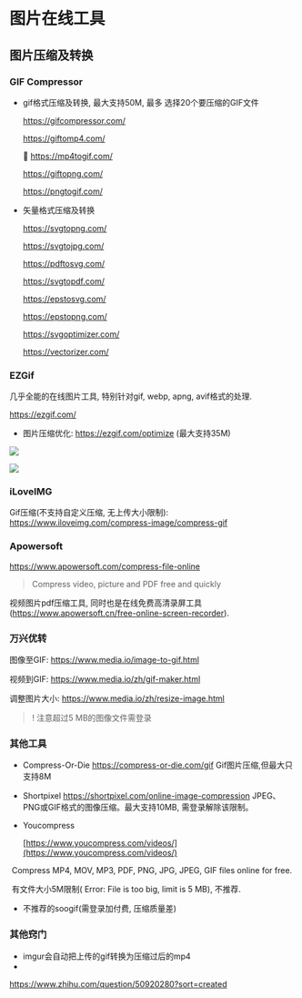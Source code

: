 # 图片在线工具



## 图片压缩及转换

### GIF Compressor

- gif格式压缩及转换, 最大支持50M, 最多 选择20个要压缩的GIF文件

  https://gifcompressor.com/

  https://giftomp4.com/

  🔗 https://mp4togif.com/

  https://giftopng.com/

  https://pngtogif.com/

- 矢量格式压缩及转换

  https://svgtopng.com/
  
  https://svgtojpg.com/
  
  https://pdftosvg.com/
  
  https://svgtopdf.com/
  
  https://epstosvg.com/
  
  https://epstopng.com/
  
  https://svgoptimizer.com/
  
  https://vectorizer.com/

### EZGif

几乎全能的在线图片工具, 特别针对gif, webp, apng, avif格式的处理.

https://ezgif.com/

- 图片压缩优化: https://ezgif.com/optimize (最大支持35M)

![](https://i.loli.net/2021/09/04/k7WftxwnEPs2gZu.png)

![](https://i.loli.net/2021/09/04/tbZzAUw81BQChoW.png)

### iLoveIMG

Gif压缩(不支持自定义压缩, 无上传大小限制): https://www.iloveimg.com/compress-image/compress-gif

### Apowersoft

https://www.apowersoft.com/compress-file-online

> Compress video, picture and PDF free and quickly

视频图片pdf压缩工具, 同时也是在线免费高清录屏工具(https://www.apowersoft.cn/free-online-screen-recorder).

### 万兴优转

图像至GIF: https://www.media.io/image-to-gif.html

视频到GIF: https://www.media.io/zh/gif-maker.html

调整图片大小: https://www.media.io/zh/resize-image.html

>! 注意超过5 MB的图像文件需登录

### 其他工具

- Compress-Or-Die
   https://compress-or-die.com/gif
   Gif图片压缩,但最大只支持8M
- Shortpixel
   https://shortpixel.com/online-image-compression
   JPEG、PNG或GIF格式的图像压缩。最大支持10MB, 需登录解除该限制。

- Youcompress

  [https://www.youcompress.com/videos/](https://www.youcompress.com/videos/) 

​      Compress MP4, MOV, MP3, PDF, PNG, JPG, JPEG, GIF files online for free.

​     有文件大小5M限制( Error: File is too big, limit is 5 MB), 不推荐.

- 不推荐的soogif(需登录加付费, 压缩质量差)



### 其他窍门

- imgur会自动把上传的gif转换为压缩过后的mp4
- 



https://www.zhihu.com/question/50920280?sort=created
